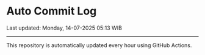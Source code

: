 # Auto Commit Log

Last updated: Monday, 14-07-2025 05:13 WIB

---

This repository is automatically updated every hour using GitHub Actions.
